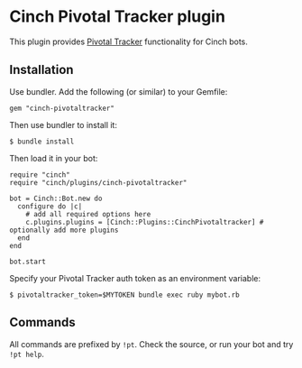 # Cinch Pivotal Tracker plugin

This plugin provides [Pivotal Tracker](http://www.pivotaltracker.com) functionality for Cinch bots.

## Installation

Use bundler. Add the following (or similar) to your Gemfile:

    gem "cinch-pivotaltracker"

Then use bundler to install it:

    $ bundle install

Then load it in your bot:

    require "cinch"
    require "cinch/plugins/cinch-pivotaltracker"

    bot = Cinch::Bot.new do
      configure do |c|
        # add all required options here
        c.plugins.plugins = [Cinch::Plugins::CinchPivotaltracker] # optionally add more plugins
      end
    end

    bot.start

Specify your Pivotal Tracker auth token as an environment variable:

    $ pivotaltracker_token=$MYTOKEN bundle exec ruby mybot.rb

## Commands

All commands are prefixed by `!pt`. Check the source, or run your bot and try `!pt help`.

